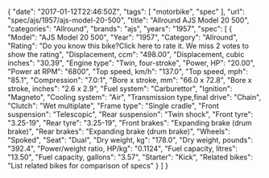 {
    "date": "2017-01-12T22:46:50Z",
    "tags": [
        "motorbike",
        "spec"
    ],
    "url": "spec\/ajs\/1957\/ajs-model-20-500",
    "title": "Allround AJS Model 20 500",
    "categories": "Allround",
    "brands": "ajs",
    "years": "1957",
    "spec": [
        {
            "Model": "AJS Model 20 500",
            "Year": "1957",
            "Category": "Allround",
            "Rating": "Do you know this bike?Click here to rate it. We miss 2 votes to show the rating",
            "Displacement, ccm": "498.00",
            "Displacement, cubic inches": "30.39",
            "Engine type": "Twin, four-stroke",
            "Power, HP": "20.00",
            "Power at RPM": "6800",
            "Top speed, km\/h": "137.0",
            "Top speed, mph": "85.1",
            "Compression": "7.0:1",
            "Bore x stroke, mm": "66.0 x 72.8",
            "Bore x stroke, inches": "2.6 x 2.9",
            "Fuel system": "Carburettor",
            "Ignition": "Magneto",
            "Cooling system": "Air",
            "Transmission type,final drive": "Chain",
            "Clutch": "Wet multiplate",
            "Frame type": "Single cradle",
            "Front suspension": "Telescopic",
            "Rear suspension": "Twin shock",
            "Front tyre": "3.25-19",
            "Rear tyre": "3.25-19",
            "Front brakes": "Expanding brake (drum brake)",
            "Rear brakes": "Expanding brake (drum brake)",
            "Wheels": "Spoked",
            "Seat": "Dual",
            "Dry weight, kg": "178.0",
            "Dry weight, pounds": "392.4",
            "Power\/weight ratio, HP\/kg": "0.1124",
            "Fuel capacity, litres": "13.50",
            "Fuel capacity, gallons": "3.57",
            "Starter": "Kick",
            "Related bikes": "List related bikes for comparison of specs"
        }
    ]
}